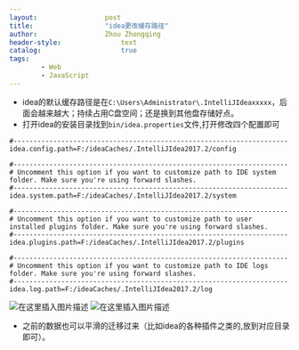 ```yaml
---
layout:					post
title:					"idea更改缓存路径"
author:					Zhou Zhongqing
header-style:				text
catalog:					true
tags:
		- Web
		- JavaScript
---
```

- idea的默认缓存路径是在`C:\Users\Administrator\.IntelliJIdeaxxxxx`，后面会越来越大；持续占用C盘空间；还是换到其他盘存储好点。
- 打开idea的安装目录找到`bin/idea.properties`文件,打开修改四个配置即可

```
#---------------------------------------------------------------------
idea.config.path=F:/ideaCaches/.IntelliJIdea2017.2/config

#---------------------------------------------------------------------
# Uncomment this option if you want to customize path to IDE system folder. Make sure you're using forward slashes.
#---------------------------------------------------------------------
idea.system.path=F:/ideaCaches/.IntelliJIdea2017.2/system

#---------------------------------------------------------------------
# Uncomment this option if you want to customize path to user installed plugins folder. Make sure you're using forward slashes.
#---------------------------------------------------------------------
idea.plugins.path=F:/ideaCaches/.IntelliJIdea2017.2/plugins

#---------------------------------------------------------------------
# Uncomment this option if you want to customize path to IDE logs folder. Make sure you're using forward slashes.
#---------------------------------------------------------------------
idea.log.path=F:/ideaCaches/.IntelliJIdea2017.2/log
```

![在这里插入图片描述](https://i-blog.csdnimg.cn/blog_migrate/64ff147715bcba7f23bd5ef89e840953.png)
![在这里插入图片描述](https://i-blog.csdnimg.cn/blog_migrate/9797949e3b88cfda8ec4f49317015b9e.png)
- 之前的数据也可以平滑的迁移过来（比如idea的各种插件之类的,放到对应目录即可）。